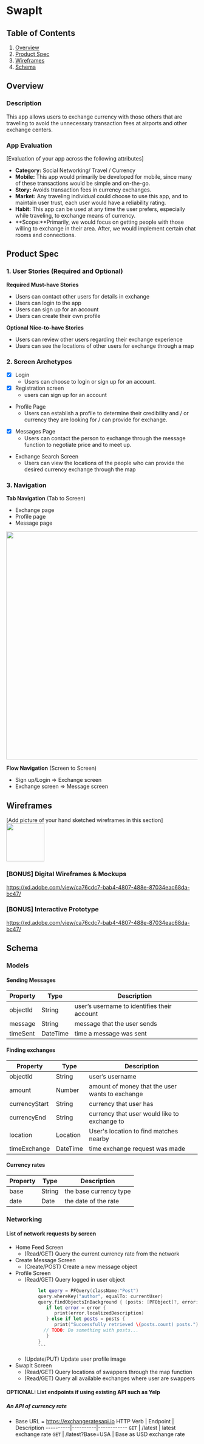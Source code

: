 # SwapIt

## Table of Contents
1. [Overview](#Overview)
1. [Product Spec](#Product-Spec)
1. [Wireframes](#Wireframes)
2. [Schema](#Schema)

## Overview
### Description
This app allows users to exchange currency with those others that are traveling to avoid the unnecessary transaction fees at airports and other exchange centers.

### App Evaluation
[Evaluation of your app across the following attributes]
- **Category:** Social Networking/ Travel / Currency
- **Mobile:** This app would primarily be developed for mobile, since many of these transactions would be simple and on-the-go.
- **Story:** Avoids transaction fees in currency exchanges.
- **Market:** Any traveling individual could choose to use this app, and to maintain user trust, each user would have a reliability rating.
- **Habit:** This app can be used at any time the user prefers, especially while traveling, to exchange means of currency.
- **Scope:**Primarily, we would focus on getting people with those willing to exchange in their area. After, we would implement certain chat rooms and connections.


## Product Spec

### 1. User Stories (Required and Optional)

**Required Must-have Stories**

* Users can contact other users for details in exchange
* Users can login to the app
* Users can sign up for an account
* Users can create their own profile

**Optional Nice-to-have Stories**

* Users can review other users regarding their exchange experience
* Users can see the locations of other users for exchange through a map

### 2. Screen Archetypes

* [X] Login
   * Users can choose to login or sign up for an account. 
* [X] Registration screen
   * users can sign up for an account
* Profile Page
   * Users can establish a profile to determine their credibility and / or currency they are looking for / can provide for exchange. 
* [X] Messages Page
   * Users can contact the person to exchange through the message function to negotiate price and to meet up.
* Exchange Search Screen
   * Users can view the locations of the people who can provide the desired currency exchange through the map

### 3. Navigation

**Tab Navigation** (Tab to Screen)

* Exchange page
* Profile page
* Message page

<img src="http://g.recordit.co/WQTih6DIOw.gif" width=600>


**Flow Navigation** (Screen to Screen)

* Sign up/Login => Exchange screen
* Exchange screen => Message screen

## Wireframes
[Add picture of your hand sketched wireframes in this section]
<img src="swappit-app.jpeg" width=100>

### [BONUS] Digital Wireframes & Mockups
https://xd.adobe.com/view/ca76cdc7-bab4-4807-488e-87034eac68da-bc47/

### [BONUS] Interactive Prototype
https://xd.adobe.com/view/ca76cdc7-bab4-4807-488e-87034eac68da-bc47/

## Schema 
### Models
#### Sending Messages

   | Property      | Type     | Description |
   | ------------- | -------- | ------------|
   | objectId      | String   | user’s username to identifies their account |
   | message        | String | message that the user sends |
   | timeSent         | DateTime    | time a message was sent |
#### Finding exchanges
   | Property      | Type     | Description |
   | ------------- | -------- | ------------|
   | objectId      | String   | user’s username |
   | amount      | Number | amount of money that the user wants to exchange |
   | currencyStart      | String    | currency that user has |
   | currencyEnd     | String    | currency that user would like to exchange to |
   | location      | Location    | User's location to find matches nearby |
   | timeExchange      | DateTime    |time exchange request was made |
#### Currency rates

   | Property      | Type     | Description |
   | ------------- | -------- | ------------|
   | base      | String   | the base currency type |
   | date        | Date | the date of the rate |
### Networking
#### List of network requests by screen
* Home Feed Screen
  * (Read/GET) Query the current currency rate from the network
* Create Message Screen
  * (Create/POST) Create a new message object
* Profile Screen
  * (Read/GET) Query logged in user object
    ```swift
         let query = PFQuery(className:"Post")
         query.whereKey("author", equalTo: currentUser)
         query.findObjectsInBackground { (posts: [PFObject]?, error: Error?) in
            if let error = error { 
               print(error.localizedDescription)
            } else if let posts = posts {
               print("Successfully retrieved \(posts.count) posts.")
           // TODO: Do something with posts...
            }
         }
         ```
  * (Update/PUT) Update user profile image
* SwapIt Screen
  * (Read/GET) Query locations of swappers through the map function
  * (Read/GET) Query all available exchanges where user are swappers
#### OPTIONAL: List endpoints if using existing API such as Yelp
##### An API of currency rate
- Base URL = https://exchangeratesapi.io
HTTP Verb | Endpoint | Description
   ----------|----------|------------
    `GET`    | /latest | latest exchange rate
    `GET`    | /latest?Base=USA | Base as USD exchange rate
